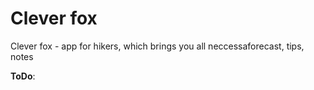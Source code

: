 # Clever fox

Clever fox - app for hikers, which brings you all neccessaforecast, tips, notes

**ToDo**:

